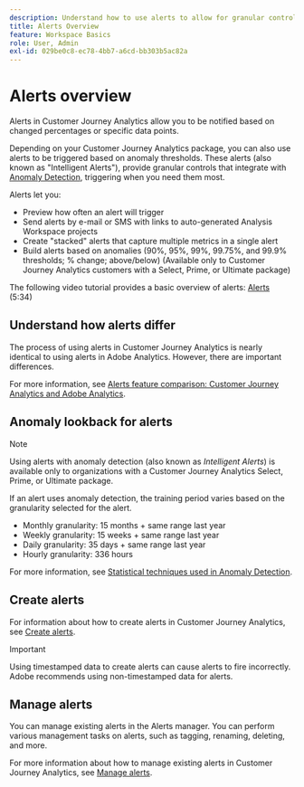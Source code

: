 ```yaml
---
description: Understand how to use alerts to allow for granular control over notifications, and integration with anomaly detection.
title: Alerts Overview
feature: Workspace Basics
role: User, Admin
exl-id: 029be0c8-ec78-4bb7-a6cd-bb303b5ac82a
---
```

# Alerts overview

Alerts in Customer Journey Analytics allow you to be notified based on changed percentages or specific data points. 

Depending on your Customer Journey Analytics package, you can also use alerts to be triggered based on anomaly thresholds. These alerts (also known as "Intelligent Alerts"), provide granular controls that integrate with [Anomaly Detection](/help/analysis-workspace/c-anomaly-detection/anomaly-detection.md), triggering when you need them most.

Alerts let you:

* Preview how often an alert will trigger
* Send alerts by e-mail or SMS with links to auto-generated Analysis Workspace projects
* Create "stacked" alerts that capture multiple metrics in a single alert
* Build alerts based on anomalies (90%, 95%, 99%, 99.75%, and 99.9% thresholds; % change; above/below) (Available only to Customer Journey Analytics customers with a Select, Prime, or Ultimate package)

The following video tutorial provides a basic overview of alerts: [Alerts](https://experienceleague.adobe.com/docs/analytics-learn/tutorials/data-science/intelligent-alerts.html) (5:34)

## Understand how alerts differ

The process of using alerts in Customer Journey Analytics is nearly identical to using alerts in Adobe Analytics. However, there are important differences.

For more information, see [Alerts feature comparison: Customer Journey Analytics and Adobe Analytics](/help/components/c-intelligent-alerts/alerts-feature-comparison.md).

## Anomaly lookback for alerts

>[!NOTE]
>
>Using alerts with anomaly detection (also known as _Intelligent Alerts_) is available only to organizations with a Customer Journey Analytics Select, Prime, or Ultimate package.

If an alert uses anomaly detection, the training period varies based on the granularity selected for the alert.

* Monthly granularity: 15 months + same range last year
* Weekly granularity: 15 weeks + same range last year
* Daily granularity: 35 days + same range last year
* Hourly granularity: 336 hours

For more information, see [Statistical techniques used in Anomaly Detection](/help/analysis-workspace/c-anomaly-detection/statistics-anomaly-detection.md).

## Create alerts

For information about how to create alerts in Customer Journey Analytics, see [Create alerts](/help/components/c-intelligent-alerts/alert-builder.md).

>[!IMPORTANT]
>
>Using timestamped data to create alerts can cause alerts to fire incorrectly. Adobe recommends using non-timestamped data for alerts.

## Manage alerts

You can manage existing alerts in the Alerts manager. You can perform various management tasks on alerts, such as tagging, renaming, deleting, and more.

For more information about how to manage existing alerts in Customer Journey Analytics, see [Manage alerts](/help/components/c-intelligent-alerts/alert-manager.md).
